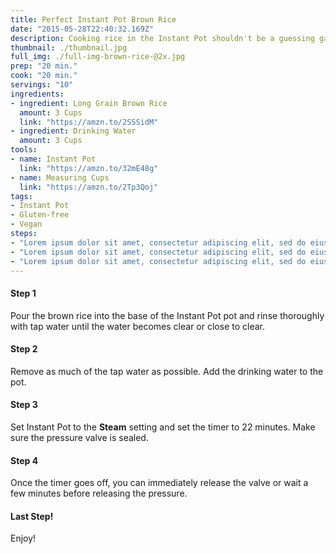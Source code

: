```yaml
---
title: Perfect Instant Pot Brown Rice
date: "2015-05-28T22:40:32.169Z"
description: Cooking rice in the Instant Pot shouldn't be a guessing game! Use our recipe to get perfect long-grain brown rice every time.
thumbnail: ./thumbnail.jpg
full_img: ./full-img-brown-rice-@2x.jpg
prep: "20 min."
cook: "20 min."
servings: "10"
ingredients:
- ingredient: Long Grain Brown Rice
  amount: 3 Cups
  link: "https://amzn.to/2SSSidM"
- ingredient: Drinking Water
  amount: 3 Cups
tools:
- name: Instant Pot
  link: "https://amzn.to/32mE48g"
- name: Measuring Cups
  link: "https://amzn.to/2Tp3Qoj"
tags:
- Instant Pot
- Gluten-free
- Vegan
steps:
- "Lorem ipsum dolor sit amet, consectetur adipiscing elit, sed do eiusmod tempor incididunt ut labore et dolore magna aliqua. Integer eget aliquet nibh praesent. Lectus magna fringilla urna porttitor rhoncus dolor."
- "Lorem ipsum dolor sit amet, consectetur adipiscing elit, sed do eiusmod tempor incididunt ut labore et dolore magna aliqua. Integer eget aliquet nibh praesent. Lectus magna fringilla urna porttitor rhoncus dolor."
- "Lorem ipsum dolor sit amet, consectetur adipiscing elit, sed do eiusmod tempor incididunt ut labore et dolore magna aliqua. Integer eget aliquet nibh praesent. Lectus magna fringilla urna porttitor rhoncus dolor."
---
```


#### Step 1
Pour the brown rice into the base of the Instant Pot pot and rinse thoroughly with tap water until the water becomes clear or close to clear.

#### Step 2

Remove as much of the tap water as possible. Add the drinking water to the pot.

#### Step 3

Set Instant Pot to the **Steam** setting and set the timer to 22 minutes. Make sure the pressure valve is sealed.

#### Step 4

Once the timer goes off, you can immediately release the valve or wait a few minutes before releasing the pressure.

#### Last Step!

Enjoy!
